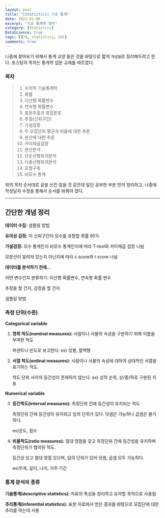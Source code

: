 ```yaml
---
layout: post
title: "[Statistics] 기초 통계"
date: 2021-01-06
excerpt: "기초 통계학 정리"
category: [Statistics]
DataScience: true
tags: [통계, statistics, 101]
comments: true
---
```


나중에 찾아보기 위해서 통계 교양 들은 것을 바탕으로 짧게 `개념별`로 정리해두려고 한다.
포스팅의 목차는 통계학 입문 교재를 따르겠다.

### 목차
> 1. 수치적 기술통계학
> 2. 확률
> 3. 이산형 확률변수
> 4. 연속형 확률변수
> 5. 표본추출과 표집분포
> 6. 추청(신뢰구간)
> 7. 가설검정
> 8. 두 모집단의 평균과 비율에 대한 추론
> 9. 분산에 대한 추론
> 10. 카이제곱검정
> 11. 분산분석
> 12. 단순선형회귀분석
> 13. 다중선형회귀분석
> 14. 모형구축
> 15. 비모수 통계
>



위의 목차 순서대로 글을 쓰진 않을 것 같은데 일단 공부한 부분 먼저 정리하고, 나중에 작성날자 수정을 통해서 순서를 바꿔야 겠다.

---



## 간단한 개념 정리



**데이터 수집:** 샘플링 방법 

**유의성 검정:** 이 신뢰구간이 모수를 포함할 확률 95%

**가설검정:** 모수 통계인지 비모수 통계인지에 따라 T-test와 카이제곱 검정 나뉨

모분산이 알려져 있는지 아닌지에 따라 z score와 t score 나뉨





**데이터를 분석하기 전에...**

어떤 변수인지 분류하기: 이산형 확률변수, 연속형 확률 변수

추정을 할 건지, 검정을 할 건지

샘플링 방법





### 측정 단위(수준)

**Categorical variable**

1. **명목 척도(nominal measures):** 사람이나 사물의 속성을 구분하기 위해 이름을 부여한 척도

   퍼센트나 빈도로 보고한다. ex) 성별, 혈액형

2. **서열 척도(ordinal measures):** 사람이나 사물의 속성에 대하여 상대적인 서열을 표기하는 척도. 

   척도 단위 사이의 등간성이 존재하지 않는다. ex) 성적 순위, 상/중/하로 구분된 지표

**Numerical variable**

3. **등간척도(interval measures):** 측정단위 간에 등간성이 유지되는 척도

   측정단위 간에 등간성이 유지되고 임의 단위가 있다. 덧셈은 가능하나 곱셈은 불가하다.

   ex)온도, 점수

4. **비율척도(ratio measures):** 절대 영점을 갖고 측정단위 간에 등간성을 유지하며 측정단위가 협의된 척도.

   등간성 있고 절대 영점 있으며, 임의 단위가 있어 덧셈, 곱셈 모두 가능하다.

   ex)무게, 길이, 나이, 거주 기간





### **통계 분석의 종류**

**기술통계(descriptive statistics):** 자료의 특성을 정리하고 요약할 목적으로 사용됨

**추리통계(inferential statistics):** 표본 자료에서 얻은 결과를 바탕으로 모집단에 대한 추리를 하는데 사용